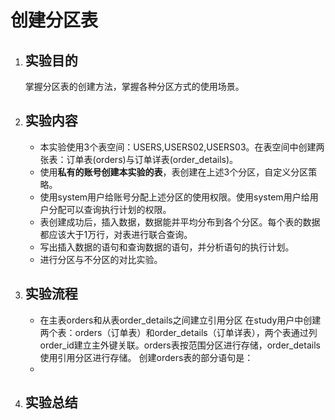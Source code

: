 # 							创建分区表

1. ## 实验目的

   掌握分区表的创建方法，掌握各种分区方式的使用场景。

2. ## 实验内容

   - 本实验使用3个表空间：USERS,USERS02,USERS03。在表空间中创建两张表：订单表(orders)与订单详表(order_details)。
   - 使用**私有的账号创建本实验的表**，表创建在上述3个分区，自定义分区策略。
   - 使用system用户给账号分配上述分区的使用权限。使用system用户给用户分配可以查询执行计划的权限。
   - 表创建成功后，插入数据，数据能并平均分布到各个分区。每个表的数据都应该大于1万行，对表进行联合查询。
   - 写出插入数据的语句和查询数据的语句，并分析语句的执行计划。
   - 进行分区与不分区的对比实验。

3. ## 实验流程

   - 在主表orders和从表order_details之间建立引用分区 在study用户中创建两个表：orders（订单表）和order_details（订单详表），两个表通过列order_id建立主外键关联。orders表按范围分区进行存储，order_details使用引用分区进行存储。 创建orders表的部分语句是：
   - 

4. ## 实验总结